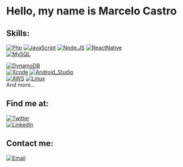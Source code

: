 # Hello, my name is Marcelo Castro

## Skills:
[![Php](https://img.shields.io/badge/Php-F7DF1E?style=for-the-badge&logo=php&logoColor=white&labelColor=101010)]()
[![JavaScript](https://img.shields.io/badge/JavaScript-F7DF1E?style=for-the-badge&logo=javascript&logoColor=white&labelColor=101010)]()
[![Node.JS](https://img.shields.io/badge/Node.JS-339933?style=for-the-badge&logo=node.js&logoColor=white&labelColor=101010)]()
[![ReactNative](https://img.shields.io/badge/ReactNative-339933?style=for-the-badge&logo=react&logoColor=white&labelColor=101010)]()
</br>
[![MySQL](https://img.shields.io/badge/MySQL-4479A1?style=for-the-badge&logo=mysql&logoColor=white&labelColor=101010)]()

[![DynamoDB](https://img.shields.io/badge/MySQL-4479A1?style=for-the-badge&logo=mysql&logoColor=white&labelColor=101010)]()
</br>
[![Xcode](https://img.shields.io/badge/Xcode-1575F9?style=for-the-badge&logo=xcode&logoColor=white&labelColor=101010)]()
[![Android_Studio](https://img.shields.io/badge/Android_Studio-3DDC84?style=for-the-badge&logo=android-studio&logoColor=white&labelColor=101010)]()
</br>
[![AWS](https://img.shields.io/badge/AWS-232F3E?style=for-the-badge&logo=amazon-aws&logoColor=white&labelColor=101010)]()
[![Linux](https://img.shields.io/badge/Linux-232F3E?style=for-the-badge&logo=linux&logoColor=white&labelColor=101010)]()
</br>
And more...

## Find me at:
[![Twitter](https://img.shields.io/badge/Twitter-@mcastro\_arg-1DA1F2?style=for-the-badge&logo=twitter&logoColor=white&labelColor=101010)](https://twitter.com/mcastro_arg)
</br>
[![LinkedIn](https://img.shields.io/badge/LinkedIn-Marcelo_Castro-0077B5?style=for-the-badge&logo=linkedin&logoColor=white&labelColor=101010)](https://www.linkedin.com/in/mcastro)

## Contact me:

[![Email](https://img.shields.io/badge/marcelo@loscastro.org-my_personal_email-D14836?style=for-the-badge&logo=gmail&logoColor=white&labelColor=101010)](mailto:marcelo@loscastro.org)
<!--
**mcastro-arg/mcastro-arg** is a ✨ _special_ ✨ repository because its `README.md` (this file) appears on your GitHub profile.

Here are some ideas to get you started:

- 🔭 I’m currently working on ...
- 🌱 I’m currently learning ...
- 👯 I’m looking to collaborate on ...
- 🤔 I’m looking for help with ...
- 💬 Ask me about ...
- 📫 How to reach me: ...
- 😄 Pronouns: ...
- ⚡ Fun fact: ...
-->
